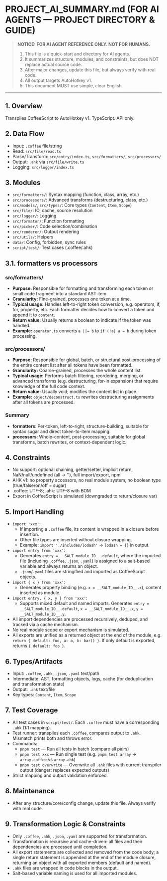 # PROJECT_AI_SUMMARY.md (FOR AI AGENTS — PROJECT DIRECTORY & GUIDE)

> **NOTICE: FOR AI AGENT REFERENCE ONLY. NOT FOR HUMANS.**
>
> 1. This file is a quick-start and directory for AI agents.
> 2. It summarizes structure, modules, and constraints, but does NOT replace actual source code.
> 3. After major changes, update this file, but always verify with real code.
> 4. All output targets AutoHotkey v1.
> 5. This document MUST use simple, clear English.

---

## 1. Overview

Transpiles CoffeeScript to AutoHotkey v1. TypeScript. API only.

## 2. Data Flow

- Input: `.coffee` file/string
- Read: `src/file/read.ts`
- Parse/Transform: `src/entry/index.ts`, `src/formatters/`, `src/processors/`
- Output: `.ahk` via `src/file/write.ts`
- Logging: `src/logger/index.ts`

## 3. Modules

- `src/formatters/`: Syntax mapping (function, class, array, etc.)
- `src/processors/`: Advanced transforms (destructuring, class, etc.)
- `src/models/`, `src/types/`: Core types (`Content`, `Item`, `Scope`)
- `src/file/`: IO, cache, source resolution
- `src/logger/`: Logging
- `src/formator/`: Function formatting
- `src/picker/`: Code selection/combination
- `src/renderer/`: Output rendering
- `src/utils/`: Helpers
- `data/`: Config, forbidden, sync rules
- `script/test/`: Test cases (.coffee/.ahk)

## 3.1. formatters vs processors

### src/formatters/

- **Purpose:** Responsible for formatting and transforming each token or small code fragment into a standard AST item.
- **Granularity:** Fine-grained, processes one token at a time.
- **Typical usage:** Handles left-to-right token conversion, e.g. operators, if, for, property, etc. Each formatter decides how to convert a token and append it to `content`.
- **Return value:** Usually returns a boolean to indicate if the token was handled.
- **Example:** `operator.ts` converts `a ||= b` to `if (!a) a = b` during token processing.

### src/processors/

- **Purpose:** Responsible for global, batch, or structural post-processing of the entire content list after all tokens have been formatted.
- **Granularity:** Coarse-grained, processes the whole content list.
- **Typical usage:** Performs batch filtering, reordering, merging, or advanced transforms (e.g. destructuring, for-in expansion) that require knowledge of the full code context.
- **Return value:** Usually void; modifies the content list in place.
- **Example:** `object/deconstruct.ts` rewrites destructuring assignments after all tokens are processed.

### Summary

- **formatters**: Per-token, left-to-right, structure-building, suitable for syntax sugar and direct token-to-item mapping.
- **processors**: Whole-content, post-processing, suitable for global transforms, batch rewrites, or context-dependent logic.

## 4. Constraints

- No support: optional chaining, getter/setter, implicit return, NaN/null/undefined (all → ''), full import/export, npm
- AHK v1: no property accessors, no real module system, no boolean type (true/false/on/off = sugar)
- .coffee: UTF-8; .ahk: UTF-8 with BOM
- Export in CoffeeScript is simulated (downgraded to return/closure var)

## 5. Import Handling

- `import 'xxx'`:
  - If importing a `.coffee` file, its content is wrapped in a closure before insertion.
  - Other file types are inserted without closure wrapping.
  - Example: `import './includes/lodash'` → `lodash = {}` in output.
- `import entry from 'xxx'`:
  - Generates `entry = __SALT_module_ID__.default`, where the imported file (including `.coffee`, `.json`, `.yaml`) is assigned to a salt-based variable and always returns an object.
  - `.json`/`.yaml` files are stringified and imported as CoffeeScript objects.
- `import { x } from 'xxx'`:
  - Generates property binding (e.g. `x = __SALT_module_ID__.x`), content inserted as module.
- `import entry, { x, y } from 'xxx'`:
  - Supports mixed default and named imports. Generates `entry = __SALT_module_ID__.default`, `x = __SALT_module_ID__.x`, `y = __SALT_module_ID__.y`.
- All import dependencies are processed recursively, deduped, and tracked via a cache mechanism.
- No real module scope or export mechanism is simulated.
- All exports are unified as a returned object at the end of the module, e.g. `return { default: foo, a: a, b: bar() }`. If only default is exported, returns `{ default: foo }`.

## 6. Types/Artifacts

- Input: `.coffee`, `.ahk`, `.json`, `.yaml` text/path
- Intermediate: AST, formatting objects, logs, cache (for deduplication and transformation state)
- Output: `.ahk` text/file
- Key types: `Content`, `Item`, `Scope`

## 7. Test Coverage

- All test cases in `script/test/`. Each `.coffee` must have a corresponding `.ahk` (1:1 mapping).
- Test runner: transpiles each `.coffee`, compares output to `.ahk`. Mismatch prints both and throws error.
- Commands:
  - `pnpm test` — Run all tests in batch (compare all pairs)
  - `pnpm test xxx` — Run single test (e.g. `pnpm test array` → `array.coffee` vs `array.ahk`)
  - `pnpm test overwrite` — Overwrite all `.ahk` files with current transpiler output (danger: replaces expected outputs)
- Strict mapping and output validation enforced.

## 8. Maintenance

- After any structure/core/config change, update this file. Always verify with real code.

## 9. Transformation Logic & Constraints

- Only `.coffee`, `.ahk`, `.json`, `.yaml` are supported for transformation.
- Transformation is recursive and cache-driven: all files and their dependencies are processed until completion.
- All export statements are collected and removed from the code body; a single return statement is appended at the end of the module closure, returning an object with all exported members (default and named).
- `.ahk` files are wrapped in code blocks in the output.
- Salt-based variable naming is used for all imported modules.

